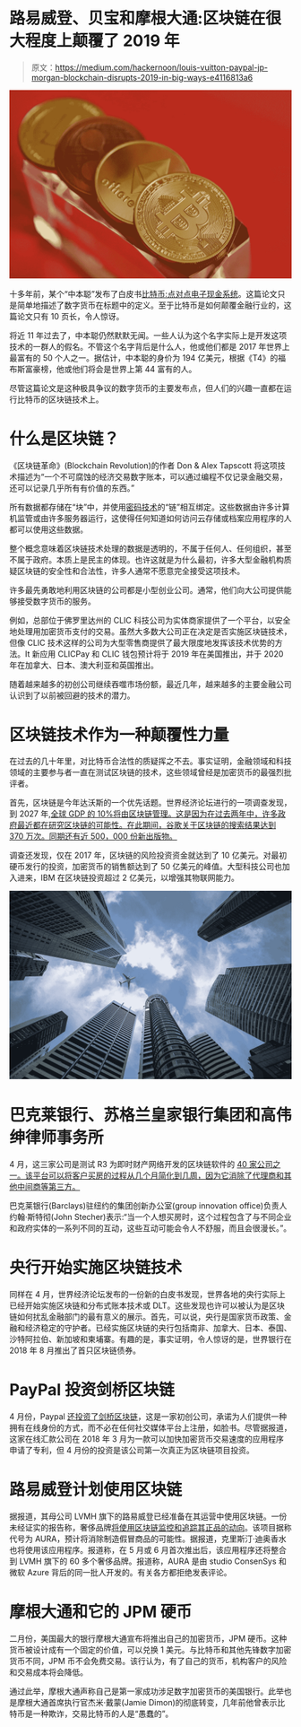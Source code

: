 # 路易威登、贝宝和摩根大通:区块链在很大程度上颠覆了 2019 年

> 原文：<https://medium.com/hackernoon/louis-vuitton-paypal-jp-morgan-blockchain-disrupts-2019-in-big-ways-e4116813a6>

![](img/07d2ed68e66f15b198f2e8b869e39b49.png)

十多年前，某个“中本聪”发布了白皮书[比特币:点对点电子现金系统](https://bitcoin.org/bitcoin.pdf)。这篇论文只是简单地描述了数字货币在标题中的定义。至于比特币是如何颠覆金融行业的，这篇论文只有 10 页长，令人惊讶。

将近 11 年过去了，中本聪仍然默默无闻。一些人认为这个名字实际上是开发这项技术的一群人的假名。不管这个名字背后是什么人，他或他们都是 2017 年世界上最富有的 50 个人之一。据估计，中本聪的身价为 194 亿美元，根据《T4》的福布斯富豪榜，他或他们将会是世界上第 44 富有的人。

尽管这篇论文是这种极具争议的数字货币的主要发布点，但人们的兴趣一直都在运行比特币的区块链技术上。

# **什么是区块链？**

《区块链革命》(Blockchain Revolution)的作者 Don & Alex Tapscott 将这项技术描述为“一个不可腐蚀的经济交易数字账本，可以通过编程不仅记录金融交易，还可以记录几乎所有有价值的东西。”

所有数据都存储在“块”中，并使用[密码技术](https://blockgeeks.com/guides/what-is-blockchain-technology/)的“链”相互绑定。这些数据由许多计算机监管或由许多服务器运行，这使得任何知道如何访问云存储或档案应用程序的人都可以使用这些数据。

整个概念意味着区块链技术处理的数据是透明的，不属于任何人、任何组织，甚至不属于政府。本质上是民主的体现。也许这就是为什么最初，许多大型金融机构质疑区块链的安全性和合法性，许多人通常不愿意完全接受这项技术。

许多最先勇敢地利用区块链的公司都是小型创业公司。通常，他们向大公司提供能够接受数字货币的服务。

例如，总部位于佛罗里达州的 CLIC 科技公司为实体商家提供了一个平台，以安全地处理用加密货币支付的交易。虽然大多数大公司正在决定是否实施区块链技术，但像 CLIC 技术这样的公司为大型零售商提供了最大限度地发挥该技术优势的方法。It 新应用 CLICPay 和 CLIC 钱包预计将于 2019 年在美国推出，并于 2020 年在加拿大、日本、澳大利亚和英国推出。

随着越来越多的初创公司继续吞噬市场份额，最近几年，越来越多的主要金融公司认识到了以前被回避的技术的潜力。

# **区块链技术作为一种颠覆性力量**

在过去的几十年里，对比特币合法性的质疑挥之不去。事实证明，金融领域和科技领域的主要参与者一直在测试区块链的技术，这些领域曾经是加密货币的最强烈批评者。

首先，区块链是今年达沃斯的一个优先话题。世界经济论坛进行的一项调查发现，到 2027 年,[全球 GDP 的 10%将由区块链管理。这是因为在过去两年中，许多政府最近都在研究区块链的可能性。在此期间，谷歌关于区块链的搜索结果达到 370 万次。同期还有近 500，000 份新出版物。](https://www.weforum.org/agenda/2019/04/blockchain-distrubuted-ledger-technology-central-banks-10-ways-research/)

调查还发现，仅在 2017 年，区块链的风险投资资金就达到了 10 亿美元。对最初硬币发行的投资，加密货币的销售额达到了 50 亿美元的峰值。大型科技公司也加入进来，IBM 在区块链投资超过 2 亿美元，以增强其物联网能力。

![](img/b65a8f9d5073e286a13467f844df4f3a.png)

# 巴克莱银行、苏格兰皇家银行集团和高伟绅律师事务所

4 月，这三家公司是测试 R3 为即时财产网络开发的区块链软件的 [40 家公司之一。该平台可以将客户买房的过程从几个月简化到几周，因为它消除了代理商和其他中间商等第三方。](https://www.bloomberg.com/news/articles/2019-04-04/barclays-rbs-join-blockchain-trial-to-speed-property-sales)

巴克莱银行(Barclays)驻纽约的集团创新办公室(group innovation office)负责人约翰·斯特彻(John Stecher)表示:“当一个人想买房时，这个过程包含了与不同企业和政府实体的一系列不同的互动，这些互动可能会令人不舒服，而且会很漫长。”。

# 央行开始实施区块链技术

同样在 4 月，世界经济论坛发布的一份新的白皮书发现，世界各地的央行实际上已经开始实施区块链和分布式账本技术或 DLT。这些发现也许可以被认为是区块链如何扰乱金融部门的最有意义的展示。首先，可以说，央行是国家货币政策、金融和经济稳定的守护者。已经实施区块链的央行包括南非、加拿大、日本、泰国、沙特阿拉伯、新加坡和柬埔寨。有趣的是，事实证明，令人惊讶的是，世界银行在 2018 年 8 月推出了首只区块链债券。

# PayPal 投资剑桥区块链

4 月份，Paypal [还投资了剑桥区块链](https://www.forbes.com/sites/michaeldelcastillo/2019/04/02/paypal-targets-identity-ownership-with-its-first-blockchain-investment/#d718a3a55611)，这是一家初创公司，承诺为人们提供一种拥有在线身份的方式，而不必在任何社交媒体平台上注册，如脸书。尽管据报道，这家在线汇款公司在 2018 年 3 月为一款可以加快加密货币交易速度的应用程序申请了专利，但 4 月份的投资是该公司第一次真正为区块链项目投资。

# 路易威登计划使用区块链

据报道，其母公司 LVMH 旗下的路易威登已经准备在其运营中使用区块链。一份未经证实的报告称，奢侈品牌[将使用区块链监控和追踪其正品的动向](https://www.coindesk.com/louis-vuitton-owner-lvmh-is-launching-a-blockchain-to-track-luxury-goods)。该项目据称代号为 AURA，预计将消除制造假冒商品的可能性。据报道，克里斯汀·迪奥香水也将使用该应用程序。报道称，在 5 月或 6 月首次推出后，该应用程序还将整合到 LVMH 旗下的 60 多个奢侈品牌。报道称，AURA 是由 studio ConsenSys 和微软 Azure 背后的同一批人开发的。有关各方都拒绝发表评论。

# 摩根大通和它的 JPM 硬币

二月份，美国最大的银行摩根大通宣布将推出自己的加密货币，JPM 硬币。这种货币被设计成有一个固定的价值，可以兑换 1 美元。与比特币和其他先锋数字加密货币不同，JPM 币不会免费交易。该行认为，有了自己的货币，机构客户的风险和交易成本将会降低。

通过此举，摩根大通声称自己是第一家成功涉足数字加密货币的美国银行。此举也是摩根大通首席执行官杰米·戴蒙(Jamie Dimon)的彻底转变，几年前他曾表示比特币是一种欺诈，交易比特币的人是“愚蠢的”。
